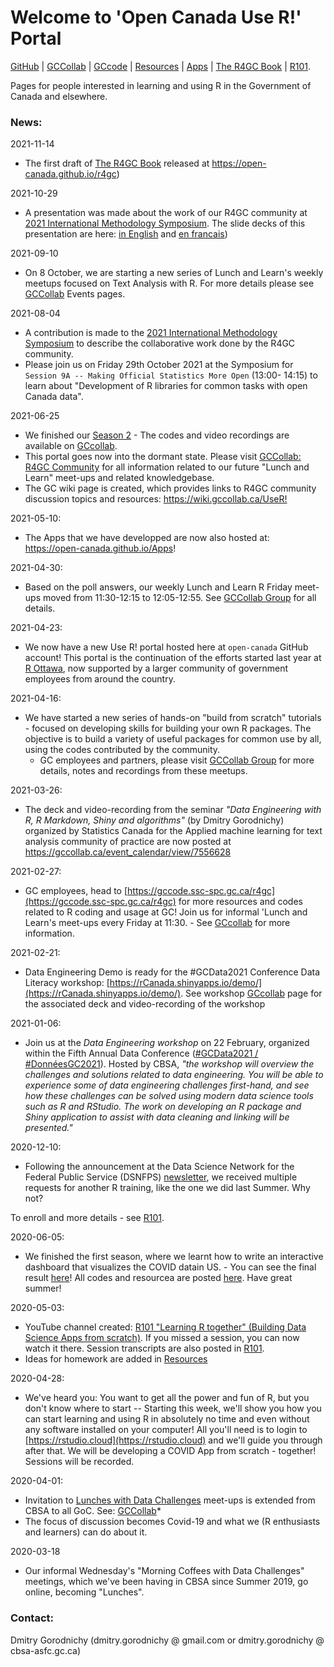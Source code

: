 # Welcome to 'Open Canada Use R!' Portal 


[ GitHub](https://github.com/open-canada) |  [ GCCollab](https://gccollab.ca/groups/profile/7391537/r4gc) | [ GCcode](https://gccode.ssc-spc.gc.ca/r4gc) | [ Resources](resources.md) | [ Apps](https://open-canada.github.io/Apps/) | [ The R4GC Book](https://open-canada.github.io/r4gc)  |  [ R101](https://ivi-m.github.io/R-Ottawa/101.html). 

<!-- 
[ GCwiki](https://wiki.gccollab.ca/UseR!) | -->



Pages for people interested in learning and using R in the Government of Canada and elsewhere.
### News:  

2021-11-14
- The first draft of  [ The R4GC Book](https://open-canada.github.io/r4gc) released at https://open-canada.github.io/r4gc)

2021-10-29
- A presentation was made about the work of our R4GC community at [2021 International Methodology Symposium](https://www.statcan.gc.ca/eng/conferences/symposium2021/program). The slide decks of this presentation are here: [in English](https://github.com/open-canada/UseR/blob/main/pdf/gc-refs/2021-10-StatCan-Methodology%20Symposium-09A-3-Gorodnichy%20EN.pdf) and [en francais](https://github.com/open-canada/UseR/blob/main/pdf/gc-refs/2021-10-StatCan-Methodology%20Symposium-09A-3-Gorodnichy%20FR.pdf))

2021-09-10
- On 8 October, we are starting a new series of Lunch and Learn's weekly meetups focused on Text Analysis with R. For more details please see [ GCCollab](https://gccollab.ca/groups/profile/7391537/r4gc) Events pages.

2021-08-04
- A contribution is made to the [2021 International Methodology Symposium](https://www.statcan.gc.ca/eng/conferences/symposium2021/program) to describe the collaborative work  done by the R4GC community. 
- Please join us on Friday 29th October 2021 at the Symposium for `Session 9A -- Making Official Statistics More Open` (13:00- 14:15) to learn  about "Development of R libraries for common tasks with open Canada data".

2021-06-25
- We finished our [Season 2](learn2021.md) - The codes and video recordings are available on [GCcollab](https://gccollab.ca/groups/profile/7855030/lunch-and-learn-data-science-with-r-friday-meet-ups).
- This portal goes now into the dormant state. Please visit [ GCCollab: R4GC Community](https://gccollab.ca/groups/profile/7391537/r4gc) for all information related to our future "Lunch and Learn" meet-ups and related knowledgebase. 
- The GC wiki page is created, which provides links to R4GC community discussion topics and resources: <https://wiki.gccollab.ca/UseR!>

2021-05-10: 
- The Apps that we have developped are now also hosted at: <https://open-canada.github.io/Apps>!

2021-04-30: 
- Based on the poll answers, our weekly  Lunch and Learn R Friday meet-ups moved from 11:30-12:15 to 12:05-12:55. See [ GCCollab Group](https://gccollab.ca/groups/profile/7855030/friday-lunch-and-learn-r-meet-ups) for all details. 


2021-04-23: 
- We now have a new Use R! portal hosted here at `open-canada` GitHub account! This portal is the continuation of the efforts started last year at [R Ottawa](https://IVI-M.github.io/R-Ottawa/), now supported by a larger community of government employees from  around the country.

<!-- 
- New pages created:
  - [ Season 2 (Spring 2021) of Lunch and Learn R meet-ups: R201 - Building packages - from scratch](learn2021.md). 
  - [ Season 1 (Summer 2020) of Lunch and Learn R meet-ups: R101 - Building COVID-19 Web App - from scratch](https://ivi-m.github.io/R-Ottawa/101.html). 
-->

2021-04-16: 
- We have started a new series of hands-on "build from scratch" tutorials - focused on developing skills for building your own R packages.  The objective is to build a variety of useful packages for common use by all, using the codes contributed by the community.
   -  GC employees and partners, please visit  [ GCCollab Group](https://gccollab.ca/groups/profile/7855030/friday-lunch-and-learn-r-meet-ups) for more details, notes and recordings from these meetups. 


2021-03-26: 
- The deck and video-recording from the 
seminar  *"Data Engineering with R, R Markdown, Shiny and algorithms"* (by Dmitry Gorodnichy)
organized by Statistics Canada for the Applied machine learning for text analysis community of practice are now posted at  <https://gccollab.ca/event_calendar/view/7556628> 

2021-02-27: 
- GC employees, head to [https://gccode.ssc-spc.gc.ca/r4gc](https://gccode.ssc-spc.gc.ca/r4gc) for more resources and codes related to R coding and usage at GC! Join us for informal 'Lunch and Learn's meet-ups every Friday at 11:30. - See [GCcollab](https://gccollab.ca/groups/activity/7071541) for more information.

2021-02-21:
- Data Engineering Demo is ready for the #GCData2021 Conference Data Literacy workshop: [https://rCanada.shinyapps.io/demo/](https://rCanada.shinyapps.io/demo/). See workshop [GCcollab](https://gccollab.ca/groups/activity/7071541) page for the associated deck and video-recording of the workshop

2021-01-06:
- Join us at the *Data Engineering workshop* on 22 February, organized within the Fifth Annual Data Conference ([#GCData2021 / #DonnéesGC2021](https://wiki.gccollab.ca/2021_Data_Conference/Agenda)). Hosted by CBSA, *"the workshop will overview the challenges and solutions related to data engineering. You will be able to experience some of data engineering  challenges first-hand, and see how these challenges can be solved using  modern  data science tools such as R and RStudio. The work on developing an R package and Shiny application to assist with data cleaning and linking will be presented."* 


2020-12-10:
- Following the announcement at the Data Science Network for the Federal Public Service (DSNFPS) [newsletter](https://www.statcan.gc.ca/eng/data-science/network/newsletter), we received multiple requests for another R training, like the one we did last Summer. Why not?
<!-- - Let's do it then!  Tentative starting date -  First Friday of March 2021 (after #GCData2021  Conference).
We will show you how to use Data Science (in R) to gain
insights from the [Public Service Employee Survey (PSES)](https://www.canada.ca/en/treasury-board-secretariat/services/innovation/public-service-employee-survey.html) results - similar to how this is done [here](https://itrack.shinyapps.io/PSES/). -->
To enroll and more details - see [ R101](learn2021.md).    

2020-06-05:
- We finished the first season, where we learnt how to write an interactive dashboard that visualizes the COVID datain US. - You can see the final result [here](https://itrack.shinyapps.io/covid/us.Rmd)!   All codes and resourcea are posted [here](https://github.com/IVI-M/R-Ottawa/tree/master/r101). Have great summer!

<!-- 
2020-05-13:
-  35 mins a week seemed not enough... Following requests, we'll add another R101 "Lunch and Learn" session on Fridays, the same time.
-->

2020-05-03:
- YouTube channel created: [R101 "Learning R together" (Building Data Science Apps from scratch)](https://www.youtube.com/playlist?list=PLUogPW3t8g0RFvDGyKo1murnQUaSJxEPl). If you missed a session, you can now watch it there. Session transcripts are also posted in  [ R101](101.md).
- Ideas for homework are added in [ Resources](resources.md)

2020-04-28:
- We've heard you: You want to get all the power and fun of R, but you don't know where to start --  Starting this week, we'll show you how you can start learning and using R in absolutely no time and even without any software installed on your computer! All you'll need is to login to [https://rstudio.cloud](https://rstudio.cloud) and we'll guide you through after that. We will be developing a COVID App from scratch - together! Sessions will be recorded. 

<!-- 2020-04-15: 
- Codes to read Covid data from UofT and JHU are added to [ /r101](https://github.com/IVI-M/R-Ottawa/tree/master/r101) folder.
-->

2020-04-01:     
- Invitation to [Lunches with Data Challenges](meetups.md) meet-ups is extended from CBSA to all GoC. See: [GCCollab](https://gccollab.ca/discussion/view/4482867/enlunches-with-data-challenges-on-wednesdays-on-rfr)* 
- The focus of discussion becomes Covid-19 and what we (R enthusiasts and learners) can do about it.

2020-03-18
- Our informal Wednesday's "Morning Coffees with Data Challenges" meetings, which we've been having in CBSA since  Summer 2019, go online,  becoming "Lunches".



### Contact:

Dmitry Gorodnichy  (dmitry.gorodnichy @ gmail.com or dmitry.gorodnichy @ cbsa-asfc.gc.ca)
<!-- Questions/comments: dg@ivim.ca (dmitry@gorodnichy.ca) or via gcconnex.ca -->
